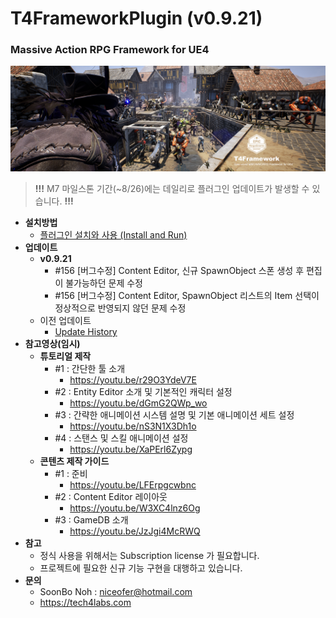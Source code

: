 # T4FrameworkPlugin (v0.9.21)
### Massive Action RPG Framework for UE4

![Epic_MegaGrants_Recipient](./T4Framework_Title.png)

> **!!!** M7 마일스톤 기간(~8/26)에는 데일리로 플러그인 업데이트가 발생할 수 있습니다. **!!!**

- **설치방법**
  - [플러그인 설치와 사용 (Install and Run)](https://tech4labs.com/Tutorials/1_InstallAndRun/)
- **업데이트**
  - **v0.9.21**
    - #156 [버그수정] Content Editor, 신규 SpawnObject 스폰 생성 후 편집이 불가능하던 문제 수정
    - #156 [버그수정] Content Editor, SpawnObject 리스트의 Item 선택이 정상적으로 반영되지 않던 문제 수정
  - 이전 업데이트
    - [Update History](./UpdateHistory.md)
- **참고영상(임시)**
  - **튜토리얼 제작**
    - #1 : 간단한 툴 소개
      - https://youtu.be/r29O3YdeV7E
    - #2 : Entity Editor 소개 및 기본적인 캐릭터 설정
      - https://youtu.be/dGmG2QWp_wo
    - #3 : 간략한 애니메이션 시스템 설명 및 기본 애니메이션 세트 설정
      - https://youtu.be/nS3N1X3Dh1o
    - #4 : 스탠스 및 스킬 애니메이션 설정 
      - https://youtu.be/XaPErl6Zypg
  - **콘텐츠 제작 가이드**
    - #1 : 준비
      - https://youtu.be/LFErpgcwbnc
    - #2 : Content Editor 레이아웃
      - https://youtu.be/W3XC4lnz6Og
    - #3 : GameDB 소개
      - https://youtu.be/JzJgi4McRWQ
- **참고**
  - 정식 사용을 위해서는 Subscription license 가 필요합니다.
  - 프로젝트에 필요한 신규 기능 구현을 대행하고 있습니다.
- **문의**
  - SoonBo Noh : <niceofer@hotmail.com>
  - <https://tech4labs.com>
